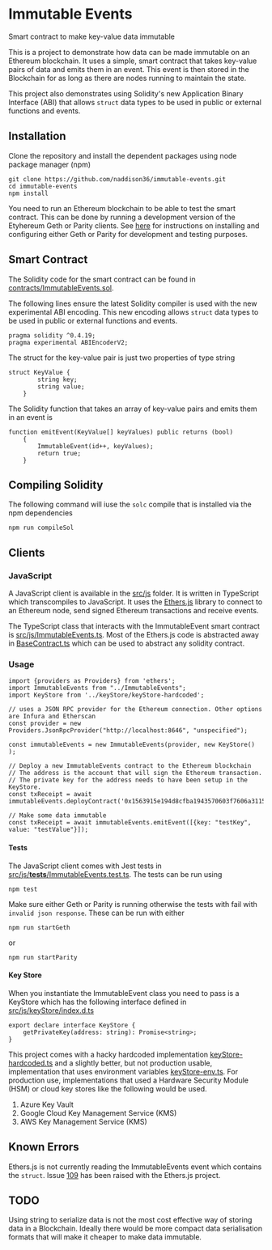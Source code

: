 # Immutable Events
Smart contract to make key-value data immutable

This is a project to demonstrate how data can be made immutable on an Ethereum blockchain. It uses a simple, smart contract that takes key-value pairs of data and emits them in an event. This event is then stored in the Blockchain for as long as there are nodes running to maintain the state.

This project also demonstrates using Solidity's new Application Binary Interface (ABI) that allows `struct` data types to be used in public or external functions and events.

## Installation

Clone the repository and install the dependent packages using node package manager (npm)
```
git clone https://github.com/naddison36/immutable-events.git
cd immutable-events
npm install
```

You need to run an Ethereum blockchain to be able to test the smart contract. This can be done by running a development version of the Etyhereum Geth or Parity clients. See [here](./scripts/README.md) for instructions on installing and configuring either Geth or Parity for development and testing purposes.

## Smart Contract
The Solidity code for the smart contract can be found in [contracts/ImmutableEvents.sol](./contracts/ImmutableEvents.sol).

The following lines ensure the latest Solidity compiler is used with the new experimental ABI encoding. This new encoding allows `struct` data types to be used in public or external functions and events.
```
pragma solidity ^0.4.19;
pragma experimental ABIEncoderV2;
```

The struct for the key-value pair is just two properties of type string
```
struct KeyValue {
        string key;
        string value;
    }
```

The Solidity function that takes an array of key-value pairs and emits them in an event is
```
function emitEvent(KeyValue[] keyValues) public returns (bool)
    {
        ImmutableEvent(id++, keyValues);
        return true;
    }
```

## Compiling Solidity
The following command will iuse the `solc` compile that is installed via the npm dependencies
```
npm run compileSol
```

## Clients

### JavaScript
A JavaScript client is available in the [src/js](./src/js) folder. It is written in TypeScript which transcompiles to JavaScript. It uses the [Ethers.js](https://docs.ethers.io/ethers.js/html/) library to connect to an Ethereum node, send signed Ethereum transactions and receive events.

The TypeScript class that interacts with the ImmutableEvent smart contract is [src/js/ImmutableEvents.ts](./src/js/ImmutableEvents.ts). Most of the Ethers.js code is abstracted away in [BaseContract.ts](./src/js/BaseContract.ts) which can be used to abstract any solidity contract.

### Usage

```JS
import {providers as Providers} from 'ethers';
import ImmutableEvents from "../ImmutableEvents";
import KeyStore from '../keyStore/keyStore-hardcoded';

// uses a JSON RPC provider for the Ethereum connection. Other options are Infura and Etherscan
const provider = new Providers.JsonRpcProvider("http://localhost:8646", "unspecified");

const immutableEvents = new ImmutableEvents(provider, new KeyStore() );

// Deploy a new ImmutableEvents contract to the Ethereum blockchain
// The address is the account that will sign the Ethereum transaction.
// The private key for the address needs to have been setup in the KeyStore.
const txReceipt = await immutableEvents.deployContract('0x1563915e194d8cfba1943570603f7606a3115508');

// Make some data immutable
const txReceipt = await immutableEvents.emitEvent([{key: "testKey", value: "testValue"}]);
```

#### Tests
The JavaScript client comes with Jest tests in [src/js/__tests__/ImmutableEvents.test.ts](./src/js/__tests__/ImmutableEvents.test.ts). The tests can be run using
```
npm test
```

Make sure either Geth or Parity is running otherwise the tests with fail with `invalid json response`. These can be run with either
```
npm run startGeth
```
or 
```
npm run startParity
```

#### Key Store
When you instantiate the ImmutableEvent class you need to pass is a KeyStore which has the following interface defined in [src/js/keyStore/index.d.ts](./src/js/keyStore/index.d.ts)
```
export declare interface KeyStore {
    getPrivateKey(address: string): Promise<string>;
}
```

This project comes with a hacky hardcoded implementation [keyStore-hardcoded.ts](./src/js/keyStore/keyStore-hardcoded.ts) and a slightly better, but not production usable, implementation that uses environment variables [keyStore-env.ts](./src/js/keyStore/keyStore-env.ts). For production use, implementations that used a Hardware Security Module (HSM) or cloud key stores like the following would be used.
1. Azure Key Vault
2. Google Cloud Key Management Service (KMS)
3. AWS Key Management Service (KMS)

## Known Errors
Ethers.js is not currently reading the ImmutableEvents event which contains the `struct`. Issue [109](https://github.com/ethers-io/ethers.js/issues/109) has been raised with the Ethers.js project.

## TODO
Using string to serialize data is not the most cost effective way of storing data in a Blockchain. Ideally there would be more compact data serialisation formats that will make it cheaper to make data immutable.